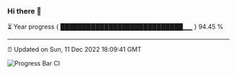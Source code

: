 ### Hi there 👋

⏳ Year progress { ████████████████████████████▁▁ } 94.45 %

---

⏰ Updated on Sun, 11 Dec 2022 18:09:41 GMT

![Progress Bar CI](https://github.com/Shyam-Makwana/GitHub-Actions-Demo/workflows/Progress%20Bar%20CI/badge.svg)
